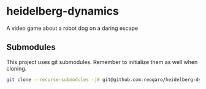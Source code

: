 # heidelberg-dynamics
A video game about a robot dog on a daring escape

## Submodules

This project uses git submodules. Remember to initialize them as well when cloning.

```sh
git clone --recurse-submodules -j8 git@github.com:reogaro/heidelberg-dynamics.git
```

